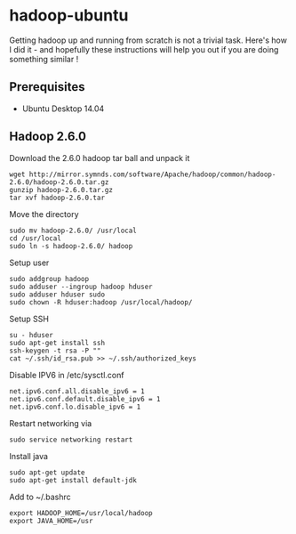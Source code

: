 # hadoop-ubuntu

Getting hadoop up and running from scratch is not a trivial task.  Here's how I did it - and hopefully these instructions will help you out if you are doing something similar !

## Prerequisites

* Ubuntu Desktop 14.04

## Hadoop 2.6.0

Download the 2.6.0 hadoop tar ball and unpack it

```
wget http://mirror.symnds.com/software/Apache/hadoop/common/hadoop-2.6.0/hadoop-2.6.0.tar.gz
gunzip hadoop-2.6.0.tar.gz
tar xvf hadoop-2.6.0.tar
```

Move the directory

```
sudo mv hadoop-2.6.0/ /usr/local
cd /usr/local
sudo ln -s hadoop-2.6.0/ hadoop
```

Setup user

```
sudo addgroup hadoop
sudo adduser --ingroup hadoop hduser
sudo adduser hduser sudo
sudo chown -R hduser:hadoop /usr/local/hadoop/
```

Setup SSH

```
su - hduser
sudo apt-get install ssh
ssh-keygen -t rsa -P ""
cat ~/.ssh/id_rsa.pub >> ~/.ssh/authorized_keys
```

Disable IPV6 in /etc/sysctl.conf 
```
net.ipv6.conf.all.disable_ipv6 = 1
net.ipv6.conf.default.disable_ipv6 = 1
net.ipv6.conf.lo.disable_ipv6 = 1
```
Restart networking via
```
sudo service networking restart 
```
Install java
```
sudo apt-get update
sudo apt-get install default-jdk
```
Add to ~/.bashrc
```
export HADOOP_HOME=/usr/local/hadoop
export JAVA_HOME=/usr
```
